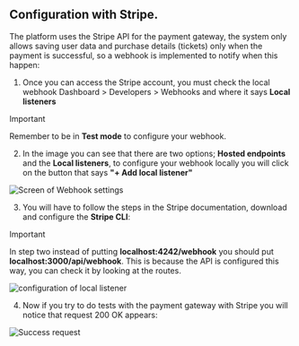 ## Configuration with Stripe.

The platform uses the Stripe API for the payment gateway, the system only allows saving user data and purchase details (tickets) only when the payment is successful, so a webhook is implemented to notify when this happen:

1. Once you can access the Stripe account, you must check the local webhook Dashboard > Developers > Webhooks and where it says **Local listeners**

> [!IMPORTANT]
> Remember to be in **Test mode** to configure your webhook.

2. In the image you can see that there are two options; **Hosted endpoints** and the **Local listeners**, to configure your webhook locally you will click on the button that says **"+ Add local listener"**

![Screen of Webhook settings](assets/webhook_1.jpg)

3. You will have to follow the steps in the Stripe documentation, download and configure the **Stripe CLI**:

> [!IMPORTANT]
> In step two instead of putting **localhost:4242/webhook** you should put **localhost:3000/api/webhook**. This is because the API is configured this way, you can check it by looking at the routes.

![configuration of local listener](assets/webhook_2.jpg)

4. Now if you try to do tests with the payment gateway with Stripe you will notice that request 200 OK appears:

![Success request](assets/webhook_3.jpg)